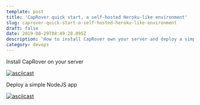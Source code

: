 ```yaml
---
template: post
title: 'CapRover quick start, a self-hosted Heroku-like environment'
slug: caprover-quick-start-a-self-hosted-heroku-like-environment
draft: false
date: 2019-08-29T08:49:28.095Z
description: 'How to install CapRover own your server and deploy a simple app '
category: devops
---
```

Install CapRover on your server

[![asciicast](https://asciinema.org/a/264702.svg)](https://asciinema.org/a/264702)

Deploy a simple NodeJS app

[![asciicast](https://asciinema.org/a/264706.svg)](https://asciinema.org/a/264706)
